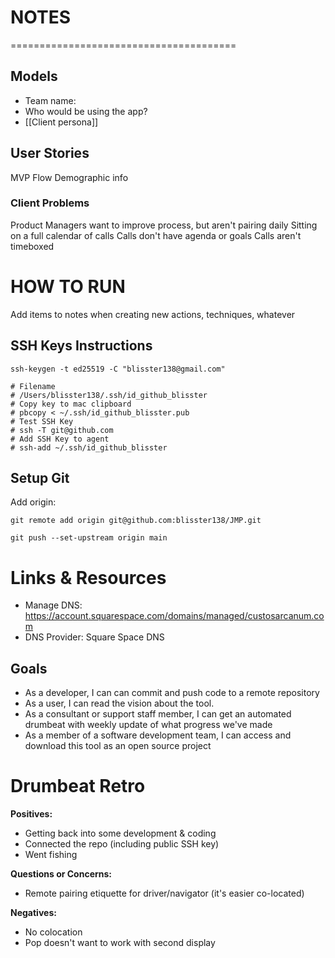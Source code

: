# NOTES
=======================================
## Models

- Team name: 
- Who would be using the app?
- [[Client persona]]

## User Stories
MVP Flow
Demographic info

### Client Problems
Product Managers want to improve process, but aren't pairing daily
Sitting on a full calendar of calls
Calls don't have agenda or goals
Calls aren't timeboxed

# HOW TO RUN
Add items to notes when creating new actions, techniques, whatever

## SSH Keys Instructions
```
ssh-keygen -t ed25519 -C "blisster138@gmail.com"

# Filename
# /Users/blisster138/.ssh/id_github_blisster
# Copy key to mac clipboard
# pbcopy < ~/.ssh/id_github_blisster.pub
# Test SSH Key
# ssh -T git@github.com
# Add SSH Key to agent
# ssh-add ~/.ssh/id_github_blisster
```

## Setup Git
Add origin:
```
git remote add origin git@github.com:blisster138/JMP.git

git push --set-upstream origin main
```

# Links & Resources
- Manage DNS: https://account.squarespace.com/domains/managed/custosarcanum.com
- DNS Provider: Square Space DNS

## Goals
- As a developer, I can can commit and push code to a remote repository
- As a user, I can read the vision about the tool.
- As a consultant or support staff member, I can get an automated drumbeat with weekly update of what progress we've made
- As a member of a software development team, I can access and download this tool as an open source project

# Drumbeat Retro
**Positives:**
- Getting back into some development & coding
- Connected the repo (including public SSH key)
- Went fishing

**Questions or Concerns:**
- Remote pairing etiquette for driver/navigator (it's easier co-located)

**Negatives:**
- No colocation
- Pop doesn't want to work with second display